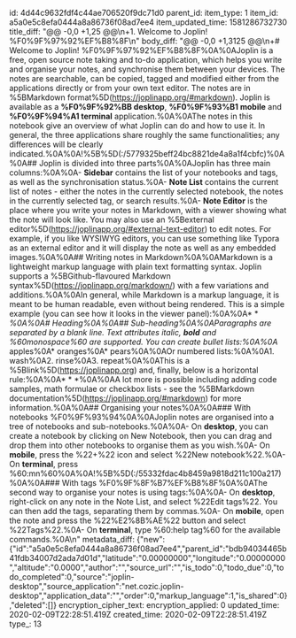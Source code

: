 id: 4d44c9632fdf4c44ae706520f9dc71d0
parent_id: 
item_type: 1
item_id: a5a0e5c8efa0444a8a86736f08ad7ee4
item_updated_time: 1581286732730
title_diff: "@@ -0,0 +1,25 @@\n+1. Welcome to Joplin! %F0%9F%97%92%EF%B8%8F\n"
body_diff: "@@ -0,0 +1,3125 @@\n+# Welcome to Joplin! %F0%9F%97%92%EF%B8%8F%0A%0AJoplin is a free, open source note taking and to-do application, which helps you write and organise your notes, and synchronise them between your devices. The notes are searchable, can be copied, tagged and modified either from the applications directly or from your own text editor. The notes are in %5BMarkdown format%5D(https://joplinapp.org/#markdown). Joplin is available as a **%F0%9F%92%BB desktop**, **%F0%9F%93%B1 mobile** and **%F0%9F%94%A1 terminal** application.%0A%0AThe notes in this notebook give an overview of what Joplin can do and how to use it. In general, the three applications share roughly the same functionalities; any differences will be clearly indicated.%0A%0A!%5B%5D(:/5779325beff24bc8821de4a8a1f4cbfc)%0A%0A## Joplin is divided into three parts%0A%0AJoplin has three main columns:%0A%0A- **Sidebar** contains the list of your notebooks and tags, as well as the synchronisation status.%0A- **Note List** contains the current list of notes - either the notes in the currently selected notebook, the notes in the currently selected tag, or search results.%0A- **Note Editor** is the place where you write your notes in Markdown, with a viewer showing what the note will look like. You may also use an %5Bexternal editor%5D(https://joplinapp.org/#external-text-editor) to edit notes. For example, if you like WYSIWYG editors, you can use something like Typora as an external editor and it will display the note as well as any embedded images.%0A%0A## Writing notes in Markdown%0A%0AMarkdown is a lightweight markup language with plain text formatting syntax. Joplin supports a %5BGithub-flavoured Markdown syntax%5D(https://joplinapp.org/markdown/) with a few variations and additions.%0A%0AIn general, while Markdown is a markup language, it is meant to be human readable, even without being rendered. This is a simple example (you can see how it looks in the viewer panel):%0A%0A* * *%0A%0A# Heading%0A%0A## Sub-heading%0A%0AParagraphs are separated by a blank line. Text attributes _italic_, **bold** and %60monospace%60 are supported. You can create bullet lists:%0A%0A* apples%0A* oranges%0A* pears%0A%0AOr numbered lists:%0A%0A1. wash%0A2. rinse%0A3. repeat%0A%0AThis is a %5Blink%5D(https://joplinapp.org) and, finally, below is a horizontal rule:%0A%0A* * *%0A%0AA lot more is possible including adding code samples, math formulae or checkbox lists - see the %5BMarkdown documentation%5D(https://joplinapp.org/#markdown) for more information.%0A%0A## Organising your notes%0A%0A### With notebooks %F0%9F%93%94%0A%0AJoplin notes are organised into a tree of notebooks and sub-notebooks.%0A%0A- On **desktop**, you can create a notebook by clicking on New Notebook, then you can drag and drop them into other notebooks to organise them as you wish.%0A- On **mobile**, press the %22+%22 icon and select %22New notebook%22.%0A- On **terminal**, press %60:mn%60%0A%0A!%5B%5D(:/55332fdac4b8459a9818d211c100a217)%0A%0A### With tags %F0%9F%8F%B7%EF%B8%8F%0A%0AThe second way to organise your notes is using tags:%0A%0A- On **desktop**, right-click on any note in the Note List, and select %22Edit tags%22. You can then add the tags, separating them by commas.%0A- On **mobile**, open the note and press the %22%E2%8B%AE%22 button and select %22Tags%22.%0A- On **terminal**, type %60:help tag%60 for the available commands.%0A\n"
metadata_diff: {"new":{"id":"a5a0e5c8efa0444a8a86736f08ad7ee4","parent_id":"bdb94034465b41fdb34007d2ada7d01d","latitude":"0.00000000","longitude":"0.00000000","altitude":"0.0000","author":"","source_url":"","is_todo":0,"todo_due":0,"todo_completed":0,"source":"joplin-desktop","source_application":"net.cozic.joplin-desktop","application_data":"","order":0,"markup_language":1,"is_shared":0},"deleted":[]}
encryption_cipher_text: 
encryption_applied: 0
updated_time: 2020-02-09T22:28:51.419Z
created_time: 2020-02-09T22:28:51.419Z
type_: 13